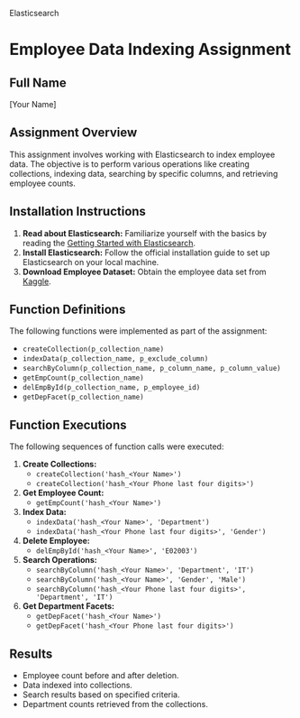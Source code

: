  Elasticsearch

 # Employee Data Indexing Assignment

## Full Name
[Your Name]

## Assignment Overview
This assignment involves working with Elasticsearch to index employee data. The objective is to perform various operations like creating collections, indexing data, searching by specific columns, and retrieving employee counts.

## Installation Instructions
1. **Read about Elasticsearch:** Familiarize yourself with the basics by reading the [Getting Started with Elasticsearch](https://www.elastic.co/guide/en/elasticsearch/reference/current/getting-started.html).
2. **Install Elasticsearch:** Follow the official installation guide to set up Elasticsearch on your local machine.
3. **Download Employee Dataset:** Obtain the employee data set from [Kaggle](https://www.kaggle.com/datasets/williamlucas0/employee-sample-data).

## Function Definitions
The following functions were implemented as part of the assignment:
- `createCollection(p_collection_name)`
- `indexData(p_collection_name, p_exclude_column)`
- `searchByColumn(p_collection_name, p_column_name, p_column_value)`
- `getEmpCount(p_collection_name)`
- `delEmpById(p_collection_name, p_employee_id)`
- `getDepFacet(p_collection_name)`

## Function Executions
The following sequences of function calls were executed:
1. **Create Collections:**
   - `createCollection('hash_<Your Name>')`
   - `createCollection('hash_<Your Phone last four digits>')`
2. **Get Employee Count:**
   - `getEmpCount('hash_<Your Name>')`
3. **Index Data:**
   - `indexData('hash_<Your Name>', 'Department')`
   - `indexData('hash_<Your Phone last four digits>', 'Gender')`
4. **Delete Employee:**
   - `delEmpById('hash_<Your Name>', 'E02003')`
5. **Search Operations:**
   - `searchByColumn('hash_<Your Name>', 'Department', 'IT')`
   - `searchByColumn('hash_<Your Name>', 'Gender', 'Male')`
   - `searchByColumn('hash_<Your Phone last four digits>', 'Department', 'IT')`
6. **Get Department Facets:**
   - `getDepFacet('hash_<Your Name>')`
   - `getDepFacet('hash_<Your Phone last four digits>')`

## Results
- Employee count before and after deletion.
- Data indexed into collections.
- Search results based on specified criteria.
- Department counts retrieved from the collections.

